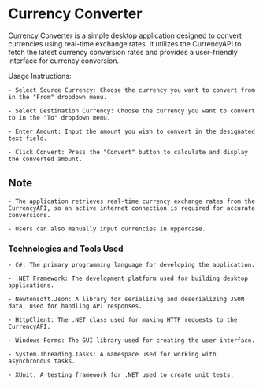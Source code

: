 # Currency Converter

Currency Converter is a simple desktop application designed to convert currencies using real-time exchange rates. It utilizes the CurrencyAPI to fetch the latest currency conversion rates and provides a user-friendly interface for currency conversion.

Usage Instructions:

    - Select Source Currency: Choose the currency you want to convert from in the "From" dropdown menu.

    - Select Destination Currency: Choose the currency you want to convert to in the "To" dropdown menu.

    - Enter Amount: Input the amount you wish to convert in the designated text field.

    - Click Convert: Press the "Convert" button to calculate and display the converted amount.

## Note

    - The application retrieves real-time currency exchange rates from the CurrencyAPI, so an active internet connection is required for accurate conversions.

    - Users can also manually input currencies in uppercase.

### Technologies and Tools Used

    - C#: The primary programming language for developing the application.

    - .NET Framework: The development platform used for building desktop applications.

    - Newtonsoft.Json: A library for serializing and deserializing JSON data, used for handling API responses.

    - HttpClient: The .NET class used for making HTTP requests to the CurrencyAPI.

    - Windows Forms: The GUI library used for creating the user interface.

    - System.Threading.Tasks: A namespace used for working with asynchronous tasks.

    - XUnit: A testing framework for .NET used to create unit tests.
    

